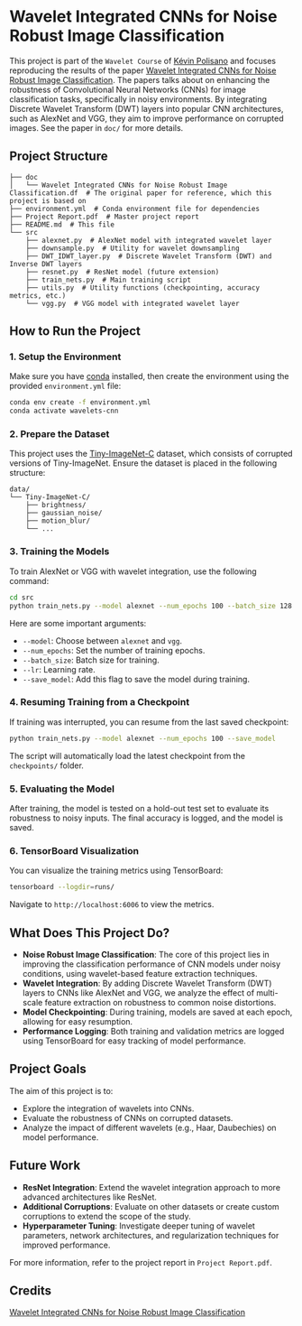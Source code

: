 # Wavelet Integrated CNNs for Noise Robust Image Classification

This project is part of the `Wavelet Course` of [Kévin Polisano](https://polisano.pages.math.cnrs.fr/) and focuses reproducing the results of the paper [Wavelet Integrated CNNs for Noise Robust Image Classification](https://arxiv.org/pdf/2005.03337). The papers talks about on enhancing the robustness of Convolutional Neural Networks (CNNs) for image classification tasks, specifically in noisy environments. By integrating Discrete Wavelet Transform (DWT) layers into popular CNN architectures, such as AlexNet and VGG, they aim to improve performance on corrupted images. See the paper in `doc/` for more details.

## Project Structure

```
├── doc
│   └── Wavelet Integrated CNNs for Noise Robust Image Classification.df  # The original paper for reference, which this project is based on
├── environment.yml  # Conda environment file for dependencies
├── Project Report.pdf  # Master project report
├── README.md  # This file
└── src
    ├── alexnet.py  # AlexNet model with integrated wavelet layer
    ├── downsample.py  # Utility for wavelet downsampling
    ├── DWT_IDWT_layer.py  # Discrete Wavelet Transform (DWT) and Inverse DWT layers
    ├── resnet.py  # ResNet model (future extension)
    ├── train_nets.py  # Main training script
    ├── utils.py  # Utility functions (checkpointing, accuracy metrics, etc.)
    └── vgg.py  # VGG model with integrated wavelet layer
```

## How to Run the Project

### 1. Setup the Environment
Make sure you have [conda](https://docs.conda.io/projects/conda/en/latest/user-guide/install/index.html) installed, then create the environment using the provided `environment.yml` file:

```bash
conda env create -f environment.yml
conda activate wavelets-cnn
```

### 2. Prepare the Dataset
This project uses the [Tiny-ImageNet-C](https://github.com/hendrycks/robustness) dataset, which consists of corrupted versions of Tiny-ImageNet. Ensure the dataset is placed in the following structure:

```
data/
└── Tiny-ImageNet-C/
    ├── brightness/
    ├── gaussian_noise/
    ├── motion_blur/
    └── ...
```

### 3. Training the Models
To train AlexNet or VGG with wavelet integration, use the following command:

```bash
cd src
python train_nets.py --model alexnet --num_epochs 100 --batch_size 128 --lr 0.01 --save_model
```

Here are some important arguments:

- `--model`: Choose between `alexnet` and `vgg`.
- `--num_epochs`: Set the number of training epochs.
- `--batch_size`: Batch size for training.
- `--lr`: Learning rate.
- `--save_model`: Add this flag to save the model during training.

### 4. Resuming Training from a Checkpoint
If training was interrupted, you can resume from the last saved checkpoint:

```bash
python train_nets.py --model alexnet --num_epochs 100 --save_model
```

The script will automatically load the latest checkpoint from the `checkpoints/` folder.

### 5. Evaluating the Model
After training, the model is tested on a hold-out test set to evaluate its robustness to noisy inputs. The final accuracy is logged, and the model is saved.

### 6. TensorBoard Visualization
You can visualize the training metrics using TensorBoard:

```bash
tensorboard --logdir=runs/
```

Navigate to `http://localhost:6006` to view the metrics.

## What Does This Project Do?

- **Noise Robust Image Classification**: The core of this project lies in improving the classification performance of CNN models under noisy conditions, using wavelet-based feature extraction techniques.
- **Wavelet Integration**: By adding Discrete Wavelet Transform (DWT) layers to CNNs like AlexNet and VGG, we analyze the effect of multi-scale feature extraction on robustness to common noise distortions.
- **Model Checkpointing**: During training, models are saved at each epoch, allowing for easy resumption.
- **Performance Logging**: Both training and validation metrics are logged using TensorBoard for easy tracking of model performance.

## Project Goals

The aim of this project is to:
- Explore the integration of wavelets into CNNs.
- Evaluate the robustness of CNNs on corrupted datasets.
- Analyze the impact of different wavelets (e.g., Haar, Daubechies) on model performance.

## Future Work

- **ResNet Integration**: Extend the wavelet integration approach to more advanced architectures like ResNet.
- **Additional Corruptions**: Evaluate on other datasets or create custom corruptions to extend the scope of the study.
- **Hyperparameter Tuning**: Investigate deeper tuning of wavelet parameters, network architectures, and regularization techniques for improved performance.

For more information, refer to the project report in `Project Report.pdf`.

## Credits

[Wavelet Integrated CNNs for Noise Robust Image Classification](https://arxiv.org/pdf/2005.03337)